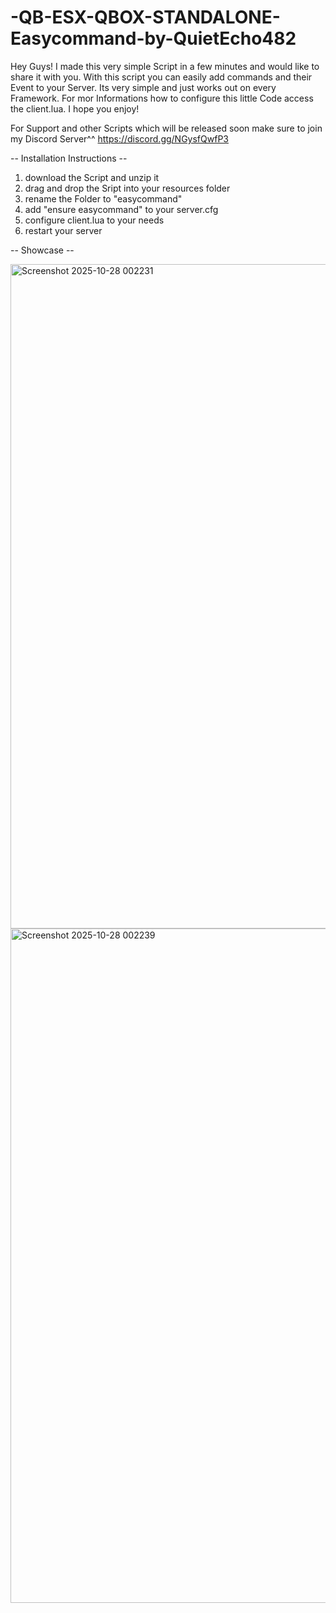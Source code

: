 # -QB-ESX-QBOX-STANDALONE-Easycommand-by-QuietEcho482
Hey Guys! I made this very simple Script in a few minutes and would like to share it with you. With this script you can easily add commands and their Event to your Server. Its very simple and just works out on every Framework. For mor Informations how to configure this little Code access the client.lua. I hope you enjoy!

For Support and other Scripts which will be released soon make sure to join my Discord Server^^ https://discord.gg/NGysfQwfP3

-- Installation Instructions --
1. download the Script and unzip it
2. drag and drop the Sript into your resources folder
3. rename the Folder to "easycommand"
4. add "ensure easycommand" to your server.cfg
5. configure client.lua to your needs
6. restart your server

-- Showcase --


<img width="1260" height="1063" alt="Screenshot 2025-10-28 002231" src="https://github.com/user-attachments/assets/ae6f7d96-c53b-4daa-b82a-cf542d7022e7" />
<img width="1266" height="1079" alt="Screenshot 2025-10-28 002239" src="https://github.com/user-attachments/assets/ae5946fb-0af9-4e4a-9657-f1ae3d87baf5" />
